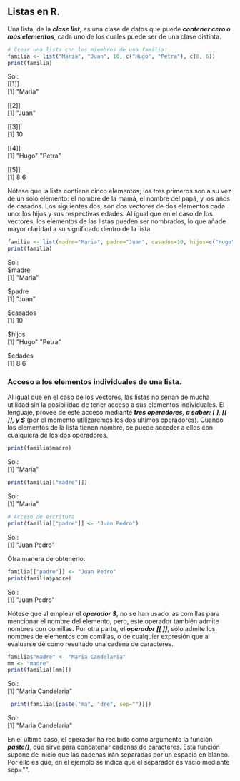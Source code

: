 ## Listas en R.
Una lista, de la ***clase list***, es una clase de datos que puede ***contener cero o más elementos***, cada uno de los cuales puede ser de una clase distinta.

```R
# Crear una lista con los miembros de una familia:
familia <- list("Maria", "Juan", 10, c("Hugo", "Petra"), c(8, 6))
print(familia)
```
Sol:  
[[1]]  
[1] "Maria"  
  
[[2]]  
[1] "Juan"  
  
[[3]]  
[1] 10  
  
[[4]]  
[1] "Hugo"  "Petra"  
  
[[5]]  
[1] 8 6  

Nótese que la lista contiene cinco elementos; los tres primeros son a su vez de un sólo elemento: el nombre de la mamá, el nombre del papá, y los años de casados. Los siguientes dos, son dos vectores de dos elementos cada uno: los hijos y sus respectivas edades. Al igual que en el caso de los vectores, los elementos de las listas pueden ser nombrados, lo que añade mayor claridad a su significado dentro de la lista.  

```R
familia <- list(madre="Maria", padre="Juan", casados=10, hijos=c("Hugo", "Petra"), edades=c(8, 6))
print(familia)
```
Sol:  
$madre  
[1] "Maria"  
  
$padre  
[1] "Juan"  
  
$casados  
[1] 10  
  
$hijos  
[1] "Hugo"  "Petra"  
  
$edades  
[1] 8 6  

### Acceso a los elementos individuales de una lista.
Al igual que en el caso de los vectores, las listas no serían de mucha utilidad sin la posibilidad de tener acceso a sus elementos individuales. El lenguaje, provee de este acceso mediante ***tres operadores, a saber: [ ], [[ ]], y $*** (por el momento utilizaremos los dos ultimos operadores). Cuando los elementos de la lista tienen nombre, se puede acceder a ellos con cualquiera de los dos operadores.  

```R
print(familia$madre)
```
Sol:  
[1] "Maria"  

```R
print(familia[["madre"]])
```
Sol:  
[1] "Maria"  

```R
# Acceso de escritura
print(familia[["padre"]] <- "Juan Pedro")
```
Sol:  
[1] "Juan Pedro"  

Otra manera de obtenerlo:

```R
familia[["padre"]] <- "Juan Pedro"
print(familia$padre)
```
Sol:  
[1] "Juan Pedro"  

Nótese que al emplear el ***operador $***, no se han usado las comillas para mencionar el nombre del elemento, pero, este operador también admite nombres con comillas. Por otra parte, el ***operador [[ ]]***, sólo admite los nombres de elementos con comillas, o de cualquier expresión que al evaluarse dé como resultado una cadena de caracteres.  

```R
familia$"madre" <- "Maria Candelaria"
mm <- "madre"
print(familia[[mm]])
```
Sol:  
[1] "Maria Candelaria"  

```R
 print(familia[[paste("ma", "dre", sep="")]])
```
Sol:  
[1] "Maria Candelaria"  

En el último caso, el operador ha recibido como argumento la función ***paste()***, que sirve para concatenar cadenas de caracteres. Esta función supone de inicio que las cadenas irán separadas por un espacio en blanco. Por ello es que, en el ejemplo se indica que el separador es vacío mediante sep="".  
